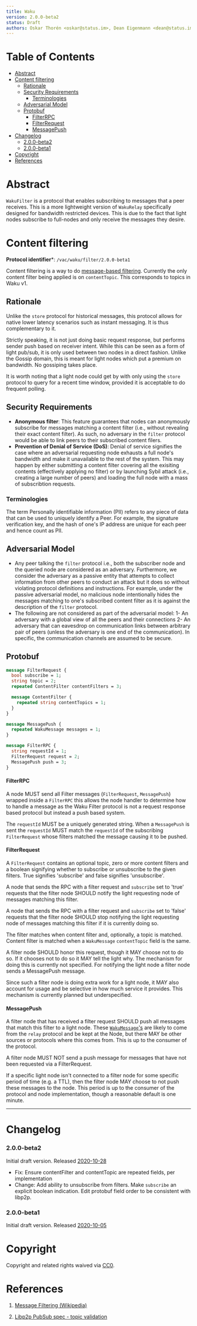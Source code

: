 ```yaml
---
title: Waku
version: 2.0.0-beta2
status: Draft
authors: Oskar Thorén <oskar@status.im>, Dean Eigenmann <dean@status.im>, Hanno Cornelius <hanno@status.im>
---
```


# Table of Contents

- [Abstract](#abstract)
- [Content filtering](#content-filtering)
  - [Rationale](#rationale)
  - [Security Requirements](#security-requirements)
    - [Terminologies](#terminologies)
  - [Adversarial Model](#adversarial-model)
  - [Protobuf](#protobuf)
      - [FilterRPC](#filterrpc)
      - [FilterRequest](#filterrequest)
      - [MessagePush](#messagepush)
- [Changelog](#changelog)
    - [2.0.0-beta2](#200-beta2)
    - [2.0.0-beta1](#200-beta1)
- [Copyright](#copyright)
- [References](#references)

# Abstract

`WakuFilter` is a protocol that enables subscribing to messages that a peer receives. This is a more lightweight version of `WakuRelay` specifically designed for bandwidth restricted devices. This is due to the fact that light nodes subscribe to full-nodes and only receive the messages they desire.

# Content filtering

**Protocol identifier***: `/vac/waku/filter/2.0.0-beta1`

Content filtering is a way to do [message-based
filtering](https://en.wikipedia.org/wiki/Publish%E2%80%93subscribe_pattern#Message_filtering).
Currently the only content filter being applied is on `contentTopic`. This
corresponds to topics in Waku v1.

## Rationale

Unlike the `store` protocol for historical messages, this protocol allows for
native lower latency scenarios such as instant messaging. It is thus
complementary to it.

Strictly speaking, it is not just doing basic request response, but performs
sender push based on receiver intent. While this can be seen as a form of light
pub/sub, it is only used between two nodes in a direct fashion. Unlike the
Gossip domain, this is meant for light nodes which put a premium on bandwidth.
No gossiping takes place.

It is worth noting that a light node could get by with only using the `store`
protocol to query for a recent time window, provided it is acceptable to do
frequent polling.

## Security Requirements

- **Anonymous filter**: This feature guarantees that nodes can anonymously subscribe for messages matching a content filter (i.e., without revealing their exact content filter).  As such, no adversary in the `filter` protocol would be able to link peers to their subscribed content filers.
- **Prevention of Denial of Service (DoS)**: Denial of service signifies the case where an adversarial requesting node exhausts a full node's bandwidth  and make it unavailable to the rest of the system. This may happen by either submitting a content filter covering all the exisiting contents (effectively applying no filter) or by launching Sybil attack (i.e., creating a large number of peers) and loading the full node with a mass of subscribtion requests.

### Terminologies
The term Personally identifiable information (PII) refers to any piece of data that can be used to uniquely identify a Peer. For example, the signature verification key, and the hash of one's IP address are unique for each peer and hence count as PII.

## Adversarial Model
-  Any peer talking the `filter` protocol i.e., both the subscriber node and the queried node are considered as an adversary. Furthermore, we consider the adversary as a passive entity that attempts to collect information from other peers to conduct an attack but it does so without violating protocol definitions and instructions. For example, under the passive adversarial model, no malicious node intentionally hides the messages matching to one's subscribed content filter as it is against the description of the `filter` protocol. 
- The following are not considered as part of the adversarial model: 1- An adversary with a global view of all the peers and their connections 2- An adversary that can eavesdrop on communication links between arbitrary pair of peers (unless the adversary is one end of the communication). In specific, the communication channels are assumed to be secure.


## Protobuf

```protobuf
message FilterRequest {
  bool subscribe = 1;
  string topic = 2;
  repeated ContentFilter contentFilters = 3;

  message ContentFilter {
    repeated string contentTopics = 1;
  }
}

message MessagePush {
  repeated WakuMessage messages = 1;
}

message FilterRPC {
  string requestId = 1;
  FilterRequest request = 2;
  MessagePush push = 3;
}
```

#### FilterRPC

A node MUST send all Filter messages (`FilterRequest`, `MessagePush`) wrapped inside a
`FilterRPC` this allows the node handler to determine how to handle a message as the Waku
Filter protocol is not a request response based protocol but instead a push based system.

The `requestId` MUST be a uniquely generated string. When a `MessagePush` is sent
the `requestId` MUST match the `requestId` of the subscribing `FilterRequest` whose filters
matched the message causing it to be pushed.

#### FilterRequest

A `FilterRequest` contains an optional topic, zero or more content filters and
a boolean signifying whether to subscribe or unsubscribe to the given filters.
True signifies 'subscribe' and false signifies 'unsubscribe'.

A node that sends the RPC with a filter request and `subscribe` set to 'true' 
requests that the filter node SHOULD notify the light requesting node of messages
matching this filter.

A node that sends the RPC with a filter request and `subscribe` set to 'false'
requests that the filter node SHOULD stop notifying the light requesting node
of messages matching this filter if it is currently doing so.

The filter matches when content filter and, optionally, a topic is matched.
Content filter is matched when a `WakuMessage` `contentTopic` field is the same.

A filter node SHOULD honor this request, though it MAY choose not to do so. If
it chooses not to do so it MAY tell the light why. The mechanism for doing this
is currently not specified. For notifying the light node a filter node sends a
MessagePush message.

Since such a filter node is doing extra work for a light node, it MAY also
account for usage and be selective in how much service it provides. This
mechanism is currently planned but underspecified.

#### MessagePush

A filter node that has received a filter request SHOULD push all messages that
match this filter to a light node. These [`WakuMessage`'s](./waku-message.md) are likely to come from the
`relay` protocol and be kept at the Node, but there MAY be other sources or
protocols where this comes from. This is up to the consumer of the protocol.

A filter node MUST NOT send a push message for messages that have not been
requested via a FilterRequest.

If a specific light node isn't connected to a filter node for some specific
period of time (e.g. a TTL), then the filter node MAY choose to not push these
messages to the node. This period is up to the consumer of the protocol and node
implementation, though a reasonable default is one minute.

---

# Changelog

### 2.0.0-beta2

Initial draft version. Released [2020-10-28](https://github.com/vacp2p/specs/commit/5ceeb88cee7b918bb58f38e7c4de5d581ff31e68)
- Fix: Ensure contentFilter and contentTopic are repeated fields, per implementation
- Change: Add ability to unsubscribe from filters. Make `subscribe` an explicit boolean indication. Edit protobuf field order to be consistent with libp2p.

### 2.0.0-beta1

Initial draft version. Released [2020-10-05](https://github.com/vacp2p/specs/commit/31857c7434fa17efc00e3cd648d90448797d107b)

# Copyright

Copyright and related rights waived via
[CC0](https://creativecommons.org/publicdomain/zero/1.0/).

# References

1. [Message Filtering (Wikipedia)](https://en.wikipedia.org/wiki/Publish%E2%80%93subscribe_pattern#Message_filtering)

2. [Libp2p PubSub spec - topic validation](https://github.com/libp2p/specs/tree/master/pubsub#topic-validation)
